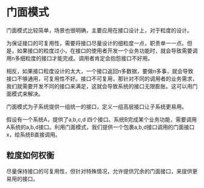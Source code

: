 # 门面模式

门面模式比较简单，场景也很明确，主要应用在接口设计上，对于粒度的设计。

为保证接口的可复用性，需要将接口尽量设计的细粒度一点，职责单一一点。但是，如果接口的粒度过小，在接口的使用者开发一个业务功能时，就会导致需要调用n多细粒度的接口才能完成。调用者肯定会抱怨接口不好用。

相反，如果接口粒度设计的太大，一个接口返回n多数据，要做n多事，就会导致接口不够通用，可复用性不好。接口不可复用，那针对不同的调用者的业务需求，我们就需要开发不同的接口来满足，这就会导致系统的接口无限膨胀。这可以用门面模式来解决。

门面模式为子系统提供一组统一的接口，定义一组高层接口让子系统更易用。

假设有一个系统A，提供了a,b,c,d 四个接口。系统B完成某个业务功能，需要调用A系统的a,b,d接口。利用门面模式，我们提供一个包裹a,b,d接口调用的门面接口x，给系统B直接调用。

## 粒度如何权衡

尽量保持接口的可复用性，但针对特殊情况，允许提供冗余的门面接口，来提供更易用的接口。
